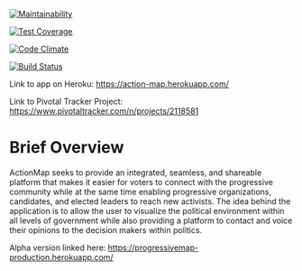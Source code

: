 [![Maintainability](https://api.codeclimate.com/v1/badges/cf5788c5d3a2ad8ff1c5/maintainability)](https://codeclimate.com/github/yenak/action-map/maintainability)

[![Test Coverage](https://api.codeclimate.com/v1/badges/cf5788c5d3a2ad8ff1c5/test_coverage)](https://codeclimate.com/github/yenak/action-map/test_coverage)

[![Code Climate](https://codeclimate.com/github/codeclimate/codeclimate/badges/gpa.svg)](https://codeclimate.com/github/codeclimate/codeclimate)

[![Build Status](https://travis-ci.org/yenak/action-map.svg?branch=master)](https://travis-ci.org/yenak/action-map)

Link to app on Heroku: https://action-map.herokuapp.com/

Link to Pivotal Tracker Project: https://www.pivotaltracker.com/n/projects/2118581


# Brief Overview
ActionMap seeks to provide an integrated, seamless, and shareable platform that makes it easier for voters to connect with the progressive community while at the same time enabling progressive organizations, candidates, and elected leaders to reach new activists. The idea behind the application is to allow the user to visualize the political environment within all levels of government while also providing a platform to contact and voice their opinions to the decision makers within politics.

Alpha version linked here: https://progressivemap-production.herokuapp.com/

